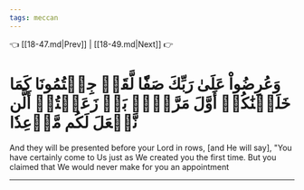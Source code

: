 ```yaml
---
tags: meccan
---
```


👈 [[18-47.md|Prev]] | [[18-49.md|Next]] 👉

# وَعُرِضُواْ عَلَىٰ رَبِّكَ صَفّٗا لَّقَدۡ جِئۡتُمُونَا كَمَا خَلَقۡنَٰكُمۡ أَوَّلَ مَرَّةِۭۚ بَلۡ زَعَمۡتُمۡ أَلَّن نَّجۡعَلَ لَكُم مَّوۡعِدٗا

And they will be presented before your Lord in rows, [and He will say], "You have certainly come to Us just as We created you the first time. But you claimed that We would never make for you an appointment

---

